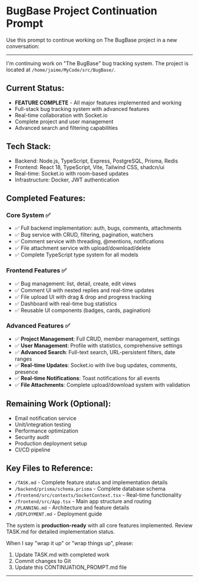 # BugBase Project Continuation Prompt

Use this prompt to continue working on The BugBase project in a new conversation:

---

I'm continuing work on "The BugBase" bug tracking system. The project is located at `/home/jaime/MyCode/src/BugBase/`.

## Current Status:
- **FEATURE COMPLETE** - All major features implemented and working
- Full-stack bug tracking system with advanced features
- Real-time collaboration with Socket.io
- Complete project and user management
- Advanced search and filtering capabilities

## Tech Stack:
- Backend: Node.js, TypeScript, Express, PostgreSQL, Prisma, Redis
- Frontend: React 18, TypeScript, Vite, Tailwind CSS, shadcn/ui
- Real-time: Socket.io with room-based updates
- Infrastructure: Docker, JWT authentication

## Completed Features:
### Core System ✅
- ✅ Full backend implementation: auth, bugs, comments, attachments
- ✅ Bug service with CRUD, filtering, pagination, watchers
- ✅ Comment service with threading, @mentions, notifications
- ✅ File attachment service with upload/download/delete
- ✅ Complete TypeScript type system for all models

### Frontend Features ✅
- ✅ Bug management: list, detail, create, edit views
- ✅ Comment UI with nested replies and real-time updates
- ✅ File upload UI with drag & drop and progress tracking
- ✅ Dashboard with real-time bug statistics
- ✅ Reusable UI components (badges, cards, pagination)

### Advanced Features ✅
- ✅ **Project Management**: Full CRUD, member management, settings
- ✅ **User Management**: Profile with statistics, comprehensive settings
- ✅ **Advanced Search**: Full-text search, URL-persistent filters, date ranges
- ✅ **Real-time Updates**: Socket.io with live bug updates, comments, presence
- ✅ **Real-time Notifications**: Toast notifications for all events
- ✅ **File Attachments**: Complete upload/download system with validation

## Remaining Work (Optional):
- Email notification service
- Unit/integration testing
- Performance optimization
- Security audit
- Production deployment setup
- CI/CD pipeline

## Key Files to Reference:
- `/TASK.md` - Complete feature status and implementation details
- `/backend/prisma/schema.prisma` - Complete database schema
- `/frontend/src/contexts/SocketContext.tsx` - Real-time functionality
- `/frontend/src/App.tsx` - Main app structure and routing
- `/PLANNING.md` - Architecture and feature details
- `/DEPLOYMENT.md` - Deployment guide

The system is **production-ready** with all core features implemented. Review TASK.md for detailed implementation status.

When I say "wrap it up" or "wrap things up", please:
1. Update TASK.md with completed work
2. Commit changes to Git
3. Update this CONTINUATION_PROMPT.md file

---